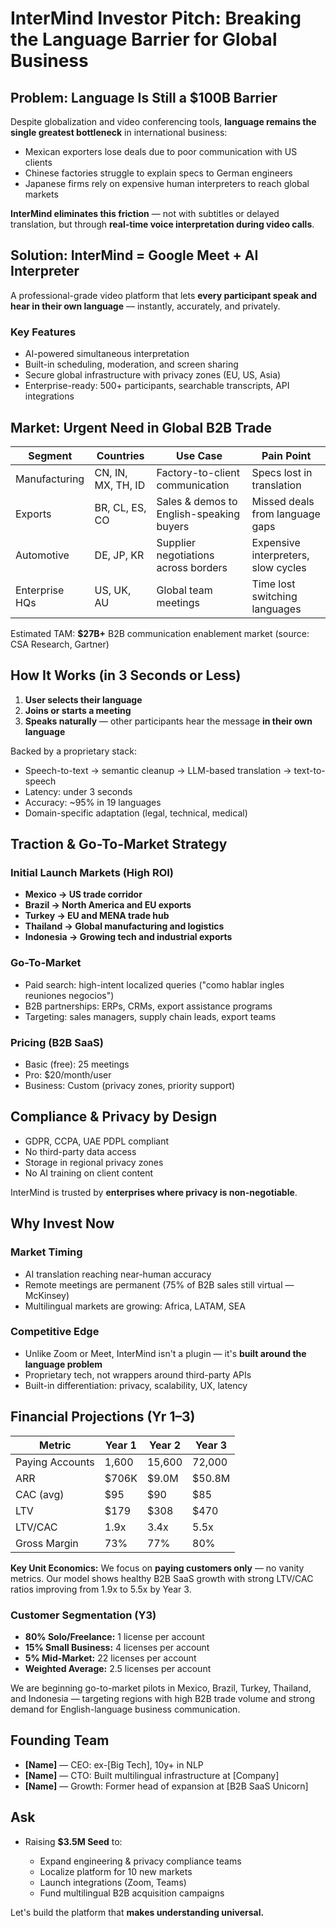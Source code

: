 # InterMind Investor Pitch: Breaking the Language Barrier for Global Business <Badge type="success" text="updated" />

## Problem: Language Is Still a $100B Barrier

Despite globalization and video conferencing tools, **language remains the single greatest bottleneck** in international business:

- Mexican exporters lose deals due to poor communication with US clients
- Chinese factories struggle to explain specs to German engineers
- Japanese firms rely on expensive human interpreters to reach global markets

**InterMind eliminates this friction** — not with subtitles or delayed translation, but through **real-time voice interpretation during video calls**.

## Solution: InterMind = Google Meet + AI Interpreter

A professional-grade video platform that lets **every participant speak and hear in their own language** — instantly, accurately, and privately.

### Key Features

- AI-powered simultaneous interpretation
- Built-in scheduling, moderation, and screen sharing
- Secure global infrastructure with privacy zones (EU, US, Asia)
- Enterprise-ready: 500+ participants, searchable transcripts, API integrations

## Market: Urgent Need in Global B2B Trade

| Segment        | Countries          | Use Case                                 | Pain Point                          |
| -------------- | ------------------ | ---------------------------------------- | ----------------------------------- |
| Manufacturing  | CN, IN, MX, TH, ID | Factory-to-client communication          | Specs lost in translation           |
| Exports        | BR, CL, ES, CO     | Sales & demos to English-speaking buyers | Missed deals from language gaps     |
| Automotive     | DE, JP, KR         | Supplier negotiations across borders     | Expensive interpreters, slow cycles |
| Enterprise HQs | US, UK, AU         | Global team meetings                     | Time lost switching languages       |

Estimated TAM: **$27B+** B2B communication enablement market (source: CSA Research, Gartner)

## How It Works (in 3 Seconds or Less)

1. **User selects their language**
2. **Joins or starts a meeting**
3. **Speaks naturally** — other participants hear the message **in their own language**

Backed by a proprietary stack:

- Speech-to-text → semantic cleanup → LLM-based translation → text-to-speech
- Latency: under 3 seconds
- Accuracy: ~95% in 19 languages
- Domain-specific adaptation (legal, technical, medical)

## Traction & Go-To-Market Strategy

### Initial Launch Markets (High ROI)

- **Mexico → US trade corridor**
- **Brazil → North America and EU exports**
- **Turkey → EU and MENA trade hub**
- **Thailand → Global manufacturing and logistics**
- **Indonesia → Growing tech and industrial exports**

### Go-To-Market

- Paid search: high-intent localized queries ("como hablar ingles reuniones negocios")
- B2B partnerships: ERPs, CRMs, export assistance programs
- Targeting: sales managers, supply chain leads, export teams

### Pricing (B2B SaaS)

- Basic (free): 25 meetings
- Pro: $20/month/user
- Business: Custom (privacy zones, priority support)

## Compliance & Privacy by Design

- GDPR, CCPA, UAE PDPL compliant
- No third-party data access
- Storage in regional privacy zones
- No AI training on client content

InterMind is trusted by **enterprises where privacy is non-negotiable**.

## Why Invest Now

### Market Timing

- AI translation reaching near-human accuracy
- Remote meetings are permanent (75% of B2B sales still virtual — McKinsey)
- Multilingual markets are growing: Africa, LATAM, SEA

### Competitive Edge

- Unlike Zoom or Meet, InterMind isn't a plugin — it's **built around the language problem**
- Proprietary tech, not wrappers around third-party APIs
- Built-in differentiation: privacy, scalability, UX, latency

## Financial Projections (Yr 1–3)

| Metric          | Year 1 | Year 2 | Year 3 |
| --------------- | ------ | ------ | ------ |
| Paying Accounts | 1,600  | 15,600 | 72,000 |
| ARR             | $706K  | $9.0M  | $50.8M |
| CAC (avg)       | $95    | $90    | $85    |
| LTV             | $179   | $308   | $470   |
| LTV/CAC         | 1.9x   | 3.4x   | 5.5x   |
| Gross Margin    | 73%    | 77%    | 80%    |

**Key Unit Economics:** We focus on **paying customers only** — no vanity metrics. Our model shows healthy B2B SaaS growth with strong LTV/CAC ratios improving from 1.9x to 5.5x by Year 3.

### Customer Segmentation (Y3)

- **80% Solo/Freelance:** 1 license per account
- **15% Small Business:** 4 licenses per account
- **5% Mid-Market:** 22 licenses per account
- **Weighted Average:** 2.5 licenses per account

We are beginning go-to-market pilots in Mexico, Brazil, Turkey, Thailand, and Indonesia — targeting regions with high B2B trade volume and strong demand for English-language business communication.

## Founding Team

- **[Name]** — CEO: ex-[Big Tech], 10y+ in NLP
- **[Name]** — CTO: Built multilingual infrastructure at [Company]
- **[Name]** — Growth: Former head of expansion at [B2B SaaS Unicorn]

## Ask

- Raising **$3.5M Seed** to:

  - Expand engineering & privacy compliance teams
  - Localize platform for 10 new markets
  - Launch integrations (Zoom, Teams)
  - Fund multilingual B2B acquisition campaigns

Let's build the platform that **makes understanding universal.**
